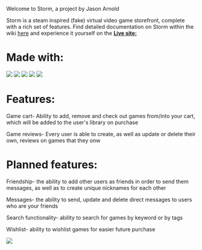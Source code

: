 Welcome to Storm, a project by Jason Arnold


Storm is a steam inspired (fake) virtual video game storefront, complete with a rich set of features.
Find detailed documentation on Storm within the wiki [here](https://github.com/QuantitativeSneezing/Storm/wiki) 
and experience it yourself on the [**Live site:**](https://storm-eoz3.onrender.com/)

# Made with:
[<img src="https://img.shields.io/badge/Javascript-FF0000?style=for-the-badge&logo=AbletonLive&logoColor=white">](https://www.javascript.com/)
[<img src="https://img.shields.io/badge/Redux-000000?style=for-the-badge&logo=AbletonLive&logoColor=white">](https://redux-toolkit.js.org/)
[<img src="https://img.shields.io/badge/React-FF0000?style=for-the-badge&logo=AbletonLive&logoColor=white">](https://reactjs.org/)
[<img src="https://img.shields.io/badge/Postgres-000000?style=for-the-badge&logo=AbletonLive&logoColor=white">](https://www.postgresql.org/)
[<img src="https://img.shields.io/badge/Flask-FF0000?style=for-the-badge&logo=AbletonLive&logoColor=white%22">](https://flask-sqlalchemy.palletsprojects.com/en/3.0.x/)


# Features:


Game cart- Ability to add, remove and check out games from/into your cart, which will be added to the user's library on purchase

Game reviews- Every user is able to create, as well as update or delete their own, reviews on games that they onw

# Planned features:


Friendship- the ability to add other users as friends in order to send them messages, as well as to create unique nicknames for each other


Messages- the ability to send, update and delete direct messages to users who are your friends

Search functionality- ability to search for games by keyword or by tags

Wishlist- ability to wishlist games for easier future purchase


<img src="https://i.imgur.com/m3cHklM.png">
